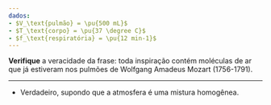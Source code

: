 ```yaml
---
dados:
- $V_\text{pulmão} = \pu{500 mL}$
- $T_\text{corpo} = \pu{37 \degree C}$
- $f_\text{respiratória} = \pu{12 min-1}$
---
```


**Verifique** a veracidade da frase: toda inspiração contém moléculas de ar que já estiveram nos pulmões de Wolfgang Amadeus Mozart (1756-1791).

---

- Verdadeiro, supondo que a atmosfera é uma mistura homogênea.
